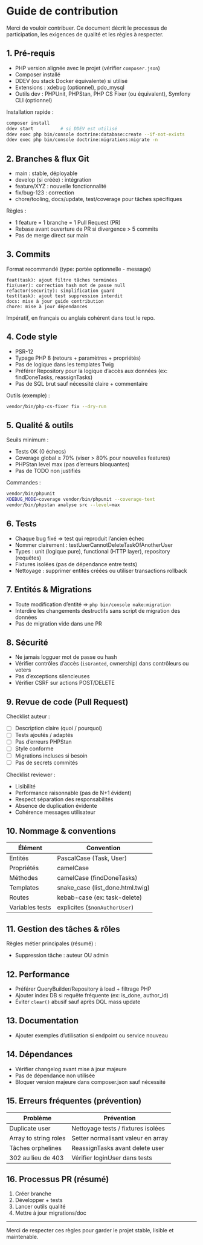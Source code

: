 # Guide de contribution

Merci de vouloir contribuer. Ce document décrit le processus de participation, les exigences de qualité et les règles à respecter.

## 1. Pré-requis

- PHP version alignée avec le projet (vérifier `composer.json`)
- Composer installé
- DDEV (ou stack Docker équivalente) si utilisé
- Extensions : xdebug (optionnel), pdo_mysql
- Outils dev : PHPUnit, PHPStan, PHP CS Fixer (ou équivalent), Symfony CLI (optionnel)

Installation rapide :
```bash
composer install
ddev start          # si DDEV est utilisé
ddev exec php bin/console doctrine:database:create --if-not-exists
ddev exec php bin/console doctrine:migrations:migrate -n
```

## 2. Branches & flux Git

- main : stable, déployable
- develop (si créée) : intégration
- feature/XYZ : nouvelle fonctionnalité
- fix/bug-123 : correction
- chore/tooling, docs/update, test/coverage pour tâches spécifiques

Règles :
- 1 feature = 1 branche = 1 Pull Request (PR)
- Rebase avant ouverture de PR si divergence > 5 commits
- Pas de merge direct sur main

## 3. Commits

Format recommandé (type: portée optionnelle - message)
```
feat(task): ajout filtre tâches terminées
fix(user): correction hash mot de passe null
refactor(security): simplification guard
test(task): ajout test suppression interdit
docs: mise à jour guide contribution
chore: mise à jour dépendances
```
Impératif, en français ou anglais cohérent dans tout le repo.

## 4. Code style

- PSR-12
- Typage PHP 8 (retours + paramètres + propriétés)
- Pas de logique dans les templates Twig
- Préférer Repository pour la logique d’accès aux données (ex: findDoneTasks, reassignTasks)
- Pas de SQL brut sauf nécessité claire + commentaire

Outils (exemple) :
```bash
vendor/bin/php-cs-fixer fix --dry-run
```

## 5. Qualité & outils

Seuils minimum :
- Tests OK (0 échecs)
- Coverage global ≥ 70% (viser > 80% pour nouvelles features)
- PHPStan level max (pas d’erreurs bloquantes)
- Pas de TODO non justifiés

Commandes :
```bash
vendor/bin/phpunit
XDEBUG_MODE=coverage vendor/bin/phpunit --coverage-text
vendor/bin/phpstan analyse src --level=max
```

## 6. Tests

- Chaque bug fixé => test qui reproduit l’ancien échec
- Nommer clairement : testUserCannotDeleteTaskOfAnotherUser
- Types : unit (logique pure), functional (HTTP layer), repository (requêtes)
- Fixtures isolées (pas de dépendance entre tests)
- Nettoyage : supprimer entités créées ou utiliser transactions rollback

## 7. Entités & Migrations

- Toute modification d’entité => `php bin/console make:migration`
- Interdire les changements destructifs sans script de migration des données
- Pas de migration vide dans une PR

## 8. Sécurité

- Ne jamais logguer mot de passe ou hash
- Vérifier contrôles d’accès (`isGranted`, ownership) dans contrôleurs ou voters
- Pas d’exceptions silencieuses
- Vérifier CSRF sur actions POST/DELETE

## 9. Revue de code (Pull Request)

Checklist auteur :
- [ ] Description claire (quoi / pourquoi)
- [ ] Tests ajoutés / adaptés
- [ ] Pas d’erreurs PHPStan
- [ ] Style conforme
- [ ] Migrations incluses si besoin
- [ ] Pas de secrets commités

Checklist reviewer :
- Lisibilité
- Performance raisonnable (pas de N+1 évident)
- Respect séparation des responsabilités
- Absence de duplication évidente
- Cohérence messages utilisateur

## 10. Nommage & conventions

| Élément        | Convention                            |
| -------------- | -------------------------------------- |
| Entités        | PascalCase (Task, User)               |
| Propriétés     | camelCase                             |
| Méthodes       | camelCase (findDoneTasks)             |
| Templates      | snake_case (list_done.html.twig)      |
| Routes         | kebab-case (ex: task-delete)          |
| Variables tests| explicites (`$nonAuthorUser`)         |

## 11. Gestion des tâches & rôles

Règles métier principales (résumé) :
- Suppression tâche : auteur OU admin

## 12. Performance

- Préférer QueryBuilder/Repository à load + filtrage PHP
- Ajouter index DB si requête fréquente (ex: is_done, author_id)
- Éviter `clear()` abusif sauf après DQL mass update

## 13. Documentation

- Ajouter exemples d’utilisation si endpoint ou service nouveau

## 14. Dépendances

- Vérifier changelog avant mise à jour majeure
- Pas de dépendance non utilisée
- Bloquer version majeure dans composer.json sauf nécessité

## 15. Erreurs fréquentes (prévention)

| Problème | Prévention |
| -------- | ---------- |
| Duplicate user | Nettoyage tests / fixtures isolées |
| Array to string roles | Setter normalisant valeur en array |
| Tâches orphelines | ReassignTasks avant delete user |
| 302 au lieu de 403 | Vérifier loginUser dans tests |

## 16. Processus PR (résumé)

1. Créer branche
2. Développer + tests
3. Lancer outils qualité
4. Mettre à jour migrations/doc

---

Merci de respecter ces règles pour garder le projet stable, lisible et maintenable.